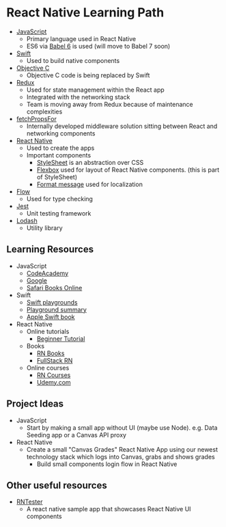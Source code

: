 # React Native Learning Path

* [JavaScript](https://babeljs.io/docs/en/learn)
    * Primary language used in React Native
    * ES6 via [Babel 6](https://babeljs.io/docs/en/learn/) is used (will move to Babel 7 soon)
* [Swift](https://swift.org/documentation/)
    * Used to build native components
* [Objective C](https://developer.apple.com/library/archive/documentation/Cocoa/Conceptual/ProgrammingWithObjectiveC/Introduction/Introduction.html)
    * Objective C code is being replaced by Swift
* [Redux](https://redux.js.org/)
    * Used for state management within the React app
    * Integrated with the networking stack
    * Team is moving away from Redux because of maintenance complexities 
* [fetchPropsFor](https://github.com/instructure/instructure-ios/blob/master/rn/Teacher/src/canvas-api/fetch-props-for.md)
    * Internally developed middleware solution sitting between React and networking components
* [React Native](https://facebook.github.io/react-native/)
    * Used to create the apps
    * Important components
        * [StyleSheet](https://facebook.github.io/react-native/docs/stylesheet.html) is an abstraction over CSS
        * [Flexbox](https://facebook.github.io/react-native/docs/flexbox.html) used for layout of React Native components. (this is part of StyleSheet)
        * [Format message](https://www.npmjs.com/package/format-message) used for localization
* [Flow](https://flow.org)
    * Used for type checking
* [Jest](https://jestjs.io)
    * Unit testing framework
* [Lodash](https://lodash.com)
    * Utility library

## Learning Resources

* JavaScript
    * [CodeAcademy](https://www.codecademy.com/)
    * [Google](https://www.google.com/)
    * [Safari Books Online](https://www.safaribooksonline.com/)
* Swift
    * [Swift playgrounds](https://github.com/uraimo/Awesome-Swift-Playgrounds)
    * [Playground summary](https://github.com/jakarmy/swift-summary)
    * [Apple Swift book](https://docs.swift.org/swift-book/#)
* React Native
    * Online tutorials
        * [Beginner Tutorial](http://www.reactnativeexpress.com/)
    * Books
        * [RN Books](http://www.reactnative.com/books/)
        * [FullStack RN](https://www.fullstackreact.com/react-native/)
    * Online courses
        * [RN Courses](http://www.reactnative.com/courses/)
        * [Udemy.com](https://www.udemy.com/the-complete-react-native-and-redux-course/)

## Project Ideas

* JavaScript
  * Start by making a small app without UI (maybe use Node). e.g. Data Seeding app or a Canvas API proxy
* React Native
  * Create a small "Canvas Grades" React Native App using our newest technology stack which logs into Canvas, grabs and shows grades
    * Build small components login flow in React Native

## Other useful resources

* [RNTester](https://github.com/facebook/react-native/tree/master/RNTester)
    * A react native sample app that showcases React Native UI components 
